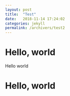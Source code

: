 ```yaml
---
layout: post
title:  "Test"
date:   2018-11-14 17:24:02
categories: jekyll
permalink: /archivers/test2
---
```


# Hello, world

Hello world

<h1>Hello, world</h1>